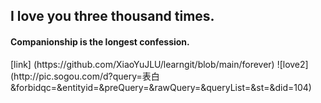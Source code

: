 <h2>I love you three thousand times.</h2>
<h4>Companionship is the longest confession.</h4>
[link]
(https://github.com/XiaoYuJLU/learngit/blob/main/forever)
![love2](http://pic.sogou.com/d?query=表白&forbidqc=&entityid=&preQuery=&rawQuery=&queryList=&st=&did=104)
